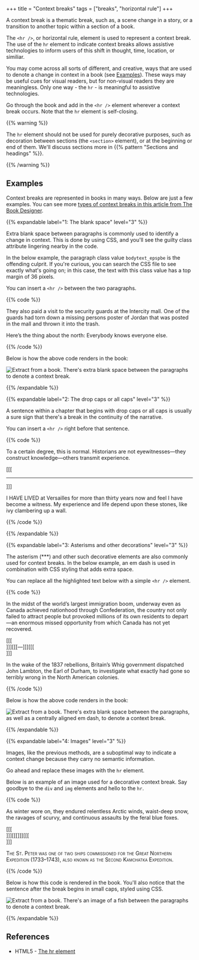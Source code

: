 +++
title = "Context breaks"
tags = ["breaks", "horizontal rule"]
+++

A context break is a thematic break, such as, a scene change in a story, or a transition to another topic within a section of a book.

The ```<hr />```, or horizontal rule, element is used to represent a context break. The use of the ```hr``` element to indicate context breaks allows assistive technologies to inform users of this shift in thought, time, location, or similiar. 

You may come across all sorts of different, and creative, ways that are used to denote a change in context in a book (see [Examples](#examples)). These ways may be useful cues for visual readers, but for non-visual readers they are meaningless. Only one way - the ```hr``` - is meaningful to assistive technologies.

Go through the book and add in the ```<hr />``` element wherever a context break occurs.  Note that the ```hr``` element is self-closing.

{{% warning %}}

The ```hr``` element should not be used for purely decorative purposes, such as decoration between sections (the ```<section>``` element), or at the beginning or end of them. We'll discuss sections more in {{% pattern "Sections and headings" %}}.

{{% /warning %}}

## Examples

Context breaks are represented in books in many ways. Below are just a few examples. You can see more [types of context breaks in this article from The Book Designer](https://www.thebookdesigner.com/2010/06/book-design-8-solutions-to-the-text-break-dilemma/). 

{{% expandable label="1: The blank space" level="3" %}}

Extra blank space between paragraphs is commonly used to identify a change in context. This is done by using CSS, and you'll see the guilty class attribute lingering nearby in the code. 

In the below example, the paragraph class value ```bodytext_epspbe``` is the offending culprit. If you're curious, you can search the CSS file to see exactly what's going on; in this case, the text with this class value has a top margin of 36 pixels.

You can insert a ```<hr />``` between the two paragraphs.

{{% code %}}
<p>They also paid a visit to the security guards at the Intercity mall. One of the guards had torn down a missing persons poster of Jordan that was posted in the mall and thrown it into the trash.</p>
<p [[[class="bodytext_epspbe"]]]>Here’s the thing about the north: Everybody knows everyone else.</p>
{{% /code %}}

Below is how the above code renders in the book:  

![Extract from a book. There's extra blank space between the paragraphs to denote a context break.](/images/extra-blank-space-context-break.png)

{{% /expandable %}}

{{% expandable label="2: The drop caps or all caps" level="3" %}}

A sentence within a chapter that begins with drop caps or all caps is usually a sure sign that there's a break in the continuity of the narrative. 

You can insert a ```<hr />``` right before that sentence.

{{% code %}}
<p>To a certain degree, this is normal. Historians are not eyewitnesses—they construct knowledge—others transmit experience.</p>
[[[<hr/>]]]
<p>I HAVE LIVED at Versailles for more than thirty years now and feel I have become a witness. My experience and life depend upon these stones, like ivy clambering up a wall.</p> 
{{% /code %}}

{{% /expandable %}}

{{% expandable label="3: Asterisms and other decorations" level="3" %}}

The asterism (***) and other such decorative elements are also commonly used for context breaks. In the below example, an em dash is used in combination with CSS styling that adds extra space.

You can replace all the highlighted text below with a simple ```<hr />``` element.

{{% code %}}
<p>In the midst of the world’s largest immigration boom, underway even as Canada achieved nationhood through Confederation, the country not only failed to attract people but provoked millions of its own residents to depart—an enormous missed opportunity from which Canada has not yet recovered.</p>
[[[<div class="section_break" id="div2">]]][[[—]]][[[</div>]]]
<p>In the wake of the 1837 rebellions, Britain’s Whig government dispatched John Lambton, the Earl of Durham, to investigate what exactly had gone so terribly wrong in the North American colonies.</p>
{{% /code %}}

Below is how the above code renders in the book:  

![Extract from a book. There's extra blank space between the paragraphs, as well as a centrally aligned em dash, to denote a context break.](/images/em-dash-context-break.png)

{{% /expandable %}}

{{% expandable label="4: Images" level="3" %}}

Images, like the previous methods, are a suboptimal way to indicate a context change because they carry no semantic information. 

Go ahead and replace these images with the ```hr``` element.

Below is an example of an image used for a decorative context break. Say goodbye to the ```div``` and ```img``` elements and hello to the ```hr```.

{{% code %}}
<p>As winter wore on, they endured relentless Arctic winds, waist-deep snow, the ravages of scurvy, and continuous assaults by the feral blue foxes.</p>
[[[<div class="Divider">]]][[[<img alt="" class="_idGenObjectAttribute-1" src="../Images/25194_Stellers_sea_cow_text_break.png"/>]]][[[</div>]]]
<p class="Justify"><span class="SmallCaps">The St. Peter was one of two ships commissioned for the Great Northern Expedition (1733–1743), also known as the Second Kamchatka Expedition.</p> 
{{% /code %}}

Below is how this code is rendered in the book. You'll also notice that the sentence after the break begins in small caps, styled using CSS.

![Extract from a book. There's an image of a fish between the paragraphs to denote a context break.](/images/image-context-break.png)

{{% /expandable %}}

## References

  * HTML5 - [The hr element](https://www.w3.org/TR/html/grouping-content.html#the-hr-element)
